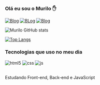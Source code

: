 
### Olá eu sou o Murilo ✋


[![Blog](https://img.shields.io/badge/LinkedIn-0077B5?style=for-the-badge&logo=linkedin&logoColor=white)](https://www.linkedin.com/in/murilo-rodrigues-fernandes-929a39aa/)
[![BLog](https://img.shields.io/badge/Telegram-2CA5E0?style=for-the-badge&logo=telegram&logoColor=white)](https://t.me/MuriIo)
[![Blog](https://img.shields.io/badge/Microsoft_Outlook-0078D4?style=for-the-badge&logo=microsoft-outlook&logoColor=white)](https://outlook.com/)

![Murilo GitHub stats](https://github-readme-stats.vercel.app/api?username=murll0&show_icons=true&theme=transparent)

[![Top Langs](https://github-readme-stats.vercel.app/api/top-langs/?username=murll0&layout=compact&show_icons=true&theme=transparent)](https://github.com/MURlL0)

### Tecnologias que uso no meu dia

<div style="display: inline_block">
  <img align="center" alt="html5" src="https://img.shields.io/badge/HTML5-E34F26?style=for-the-badge&logo=html5&logoColor=white" />
  <img align="center" alt="css" src="https://img.shields.io/badge/CSS3-1572B6?style=for-the-badge&logo=css3&logoColor=white" />
  <img align="center" alt="js" src="https://img.shields.io/badge/JavaScript-F7DF1E?style=for-the-badge&logo=javascript&logoColor=black" />
  
</div><br/>

Estudando Front-end, Back-end e JavaScript 
